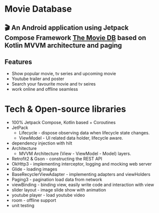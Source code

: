 # Movie Database
## 🎬 An Android application using Jetpack Compose Framework [The Movie DB](https://www.themoviedb.org) based on Kotlin MVVM architecture and paging 

## Features

- Show popular movie, tv series and upcoming movie
- Youtube trailer and poster
- Search your favourite movie and tv seires
- work online and offline seamless

# Tech & Open-source libraries
- 100% Jetpack Compose, Kotlin based + Coroutines
- JetPack
    - Lifecycle - dispose observing data when lifecycle state changes.
    - ViewModel - UI related data holder, lifecycle aware.
- dependency injection with hilt
- Architecture
    - MVVM Architecture (View - ViewModel - Model) layers.
- Retrofit2 & Gson - constructing the REST API
- OkHttp3 - implementing interceptor, logging and mocking web server
- Glide - loading images
- BaseRecyclerViewAdapter - implementing adapters and viewHolders
- Paging3 - pagination load data from network
- viewBinding - binding view, easily write code and interaction with view
- slider layout - image slide show with animation
- youtube player - load youtube video
- room - offline support
- unit testing

